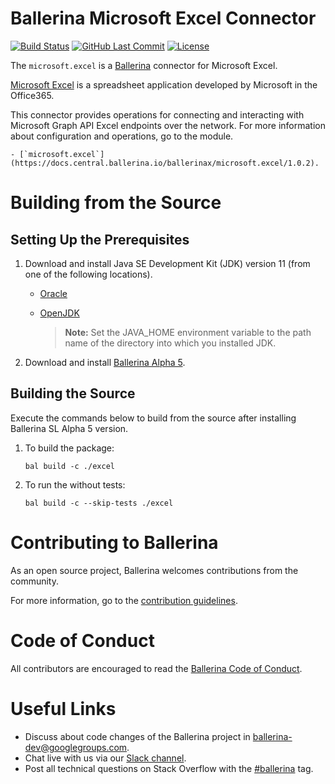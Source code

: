 Ballerina Microsoft Excel Connector
===================

[![Build Status](https://github.com/ballerina-platform/module-ballerinax-microsoft.excel/workflows/CI/badge.svg)](https://github.com/ballerina-platform/module-ballerinax-microsoft.excel/actions?query=workflow%3ACI)
[![GitHub Last Commit](https://img.shields.io/github/last-commit/ballerina-platform/module-ballerinax-microsoft.excel.svg)](https://github.com/ballerina-platform/module-ballerinax-microsoft.excel/commits/master)
[![License](https://img.shields.io/badge/License-Apache%202.0-blue.svg)](https://opensource.org/licenses/Apache-2.0)

The `microsoft.excel` is a [Ballerina](https://ballerina.io/) connector for Microsoft Excel.

[Microsoft Excel](https://www.microsoft.com/en-ww/microsoft-365/excel) is a spreadsheet application developed by Microsoft in the Office365.

This connector provides operations for connecting and interacting with Microsoft Graph API Excel endpoints over the network. 
For more information about configuration and operations, go to the module. 

    - [`microsoft.excel`](https://docs.central.ballerina.io/ballerinax/microsoft.excel/1.0.2).

# Building from the Source
## Setting Up the Prerequisites

1. Download and install Java SE Development Kit (JDK) version 11 (from one of the following locations).

   * [Oracle](https://www.oracle.com/java/technologies/javase-jdk11-downloads.html)

   * [OpenJDK](https://adoptopenjdk.net/)

        > **Note:** Set the JAVA_HOME environment variable to the path name of the directory into which you installed JDK.

2. Download and install [Ballerina Alpha 5](https://ballerina.io/). 

## Building the Source
Execute the commands below to build from the source after installing Ballerina SL Alpha 5 version.

1. To build the package:
    ```    
    bal build -c ./excel
    ```
2. To run the without tests:
    ```
    bal build -c --skip-tests ./excel
    ```
# Contributing to Ballerina
As an open source project, Ballerina welcomes contributions from the community. 

For more information, go to the [contribution guidelines](https://github.com/ballerina-platform/ballerina-lang/blob/main/CONTRIBUTING.md).

# Code of Conduct
All contributors are encouraged to read the [Ballerina Code of Conduct](https://ballerina.io/code-of-conduct).

# Useful Links
* Discuss about code changes of the Ballerina project in [ballerina-dev@googlegroups.com](mailto:ballerina-dev@googlegroups.com).
* Chat live with us via our [Slack channel](https://ballerina.io/community/slack/).
* Post all technical questions on Stack Overflow with the [#ballerina](https://stackoverflow.com/questions/tagged/ballerina) tag.
